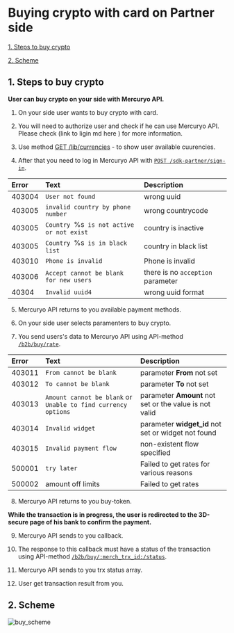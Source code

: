 # Buying crypto with card on Partner side

[1. Steps to buy crypto](#steps)

[2. Scheme](#scheme)


<a name="steps"></a>
## 1. Steps to buy crypto

**User can buy crypto on your side with Mercuryo API.**

1. On your side user wants to buy crypto with card.

2. You will need to authorize user and check if he can use Mercuryo API. Please check (link to ligin md here ) for more information.

3. Use method [GET /lib/currencies](https://u3-1-api.mrcr.io/v1.6/comm-docs/index.html#api-Public-PublicCurrencies) - to show user available cuurencies.

4. After that you need to log in Mercuryo API with [`POST /sdk-partner/sign-in`](https://u3-1-api.mrcr.io/v1.6/comm-docs/index.html#api-SDK-SDKLogin).

| Error | Text | Description|
|:--|:--|:--|
| 403004  | `User not found` | wrong uuid |
| 403005 | `invalid country by phone number`  | wrong countrycode  |
| 403005  | `Country `%s` is not active or not exist`  | country is inactive  |
| 403005  | `Country `%s` is in black list`  | country in black list  |
| 403010  | `Phone is invalid`  | Phone is invalid  |
| 403006  | `Accept cannot be blank for new users`  | there is no `acception` parameter  |
| 40304  | `Invalid uuid4 ` | wrong uuid format  |


5. Mercuryo API returns to you available payment methods.

6. On your side user selects paramenters to buy crypto.

7. You send users's data to Mercuryo API using API-method [`/b2b/buy/rate`](https://u3-1-api.mrcr.io/v1.6/comm-docs/index.html#api-B2B-GetBuyRate).


| Error | Text | Description|
|:--|:--|:--|
| 403011  | `From cannot be blank`  | parameter **From** not set  |
| 403012   | `To cannot be blank`  | parameter **To** not set |
| 403013   | `Amount cannot be blank` or `Unable to find currency options` | parameter **Amount** not set or the value is not valid  |
| 403014  | `Invalid widget` | parameter **widget_id** not set or widget not found  |
| 403015 | `Invalid payment flow`  | non-existent flow specified  |
| 500001  | `try later`  | Failed to get rates for various reasons  |
| 500002  | amount off limits  | Failed to get rates  |

8. Mercuryo API returns to you buy-token.

**While the transaction is in progress, the user is redirected to the 3D-secure page of his bank to confirm the payment.**

9. Mercuryo API sends to you callback.

10. The response to this callback must have a status of the transaction using API-method [`/b2b/buy/:merch_trx_id:/status`](https://u3-1-api.mrcr.io/v1.6/comm-docs/index.html#api-B2B-BuyTransactionStatus).

11. Mercuryo API sends to you trx status array.

12. User get transaction result from you.

<a name="scheme"></a>
## 2. Scheme

![buy_scheme](img/buy_scheme_edit.png)
